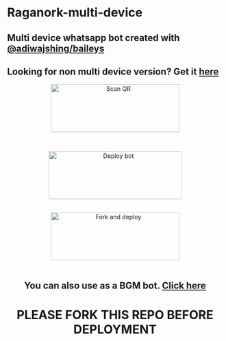 # Raganork-multi-device
## Multi device whatsapp bot created with [@adiwajshing/baileys](https://github.com/adiwajshing/Baileys)
## Looking for non multi device version? Get it [here](https://github.com/souravkl11/raganork-legacy)
<!---## Readme first before using 👇❌
### (Due to the removal of heroku-github integration, this project is currently unable to deploy to heroku servers. As of this, existing users also couldn't update their bots.)
Visit [Heroku status site](https://status.heroku.com) for more details
<br>
-->
<div align="center">

<a href="https://raganork-qr.herokuapp.com/"><img align="center" src="https://i.imgur.com/lLgFrTQ.png" alt="Scan QR" height="112" width="300" /></a>
<br>
<div>
<br>

<a href="https://raganork-api.vercel.app/api/deploy-md" target="blank"><img align="center" src="https://i.imgur.com/gtK4XLX.png" alt="Deploy bot" height="112" width="310" /></a>
  <div>
<br>
<a href="https://github.com/sou6av/raganork-md-deploy/fork"><img align="center" src="https://i.imgur.com/rM1IC4u.png" alt="Fork and deploy" height="112" width="300" /></a>
<div>
  <br>

## You can also use as a BGM bot. [Click here](https://github.com/souravkl11/raganork-md/wiki/Docs#how-to-set-up-bgm-bot)
# PLEASE FORK THIS REPO BEFORE DEPLOYMENT 
